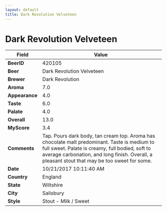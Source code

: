```yaml
---
layout: default
title: Dark Revolution Velveteen
---
```


# Dark Revolution Velveteen

| Field         | Value     |
|---------------|-----------|
| **BeerID** | 420105 |
| **Beer** | Dark Revolution Velveteen |
| **Brewer** | Dark Revolution |
| **Aroma** | 7.0 |
| **Appearance** | 4.0 |
| **Taste** | 6.0 |
| **Palate** | 4.0 |
| **Overall** | 13.0 |
| **MyScore** | 3.4 |
| **Comments** | Tap. Pours dark body, tan cream top. Aroma has chocolate malt predominant. Taste is medium to full sweet. Palate is creamy, full bodied, soft to average carbonation, and long finish. Overall, a pleasant stout that may be too sweet for some. |
| **Date** | 10/21/2017 10:11:40 AM |
| **Country** | England |
| **State** | Wiltshire |
| **City** | Salisbury |
| **Style** | Stout - Milk / Sweet |
